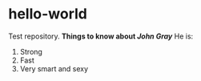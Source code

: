 # hello-world
Test repository.
**Things to know about *John Gray***
He is:
1. Strong
2. Fast
3. Very smart and sexy
